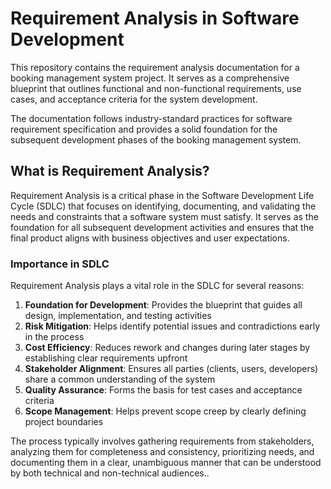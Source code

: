 # Requirement Analysis in Software Development

This repository contains the requirement analysis documentation for a booking management system project. It serves as a comprehensive blueprint that outlines functional and non-functional requirements, use cases, and acceptance criteria for the system development.

The documentation follows industry-standard practices for software requirement specification and provides a solid foundation for the subsequent development phases of the booking management system.


## What is Requirement Analysis?

Requirement Analysis is a critical phase in the Software Development Life Cycle (SDLC) that focuses on identifying, documenting, and validating the needs and constraints that a software system must satisfy. It serves as the foundation for all subsequent development activities and ensures that the final product aligns with business objectives and user expectations.

### Importance in SDLC

Requirement Analysis plays a vital role in the SDLC for several reasons:

1. **Foundation for Development**: Provides the blueprint that guides all design, implementation, and testing activities
2. **Risk Mitigation**: Helps identify potential issues and contradictions early in the process
3. **Cost Efficiency**: Reduces rework and changes during later stages by establishing clear requirements upfront
4. **Stakeholder Alignment**: Ensures all parties (clients, users, developers) share a common understanding of the system
5. **Quality Assurance**: Forms the basis for test cases and acceptance criteria
6. **Scope Management**: Helps prevent scope creep by clearly defining project boundaries

The process typically involves gathering requirements from stakeholders, analyzing them for completeness and consistency, prioritizing needs, and documenting them in a clear, unambiguous manner that can be understood by both technical and non-technical audiences..